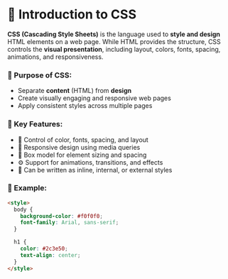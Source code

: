 # 🎨 Introduction to CSS

**CSS (Cascading Style Sheets)** is the language used to **style and design** HTML elements on a web page. While HTML provides the structure, CSS controls the **visual presentation**, including layout, colors, fonts, spacing, animations, and responsiveness.

### 🎯 Purpose of CSS:
- Separate **content** (HTML) from **design**
- Create visually engaging and responsive web pages
- Apply consistent styles across multiple pages

### 🔑 Key Features:
- 🎨 Control of color, fonts, spacing, and layout
- 📱 Responsive design using media queries
- 🧱 Box model for element sizing and spacing
- ⚙️ Support for animations, transitions, and effects
- 🧩 Can be written as inline, internal, or external styles

### 📘 Example:
```html
<style>
  body {
    background-color: #f0f0f0;
    font-family: Arial, sans-serif;
  }

  h1 {
    color: #2c3e50;
    text-align: center;
  }
</style>
